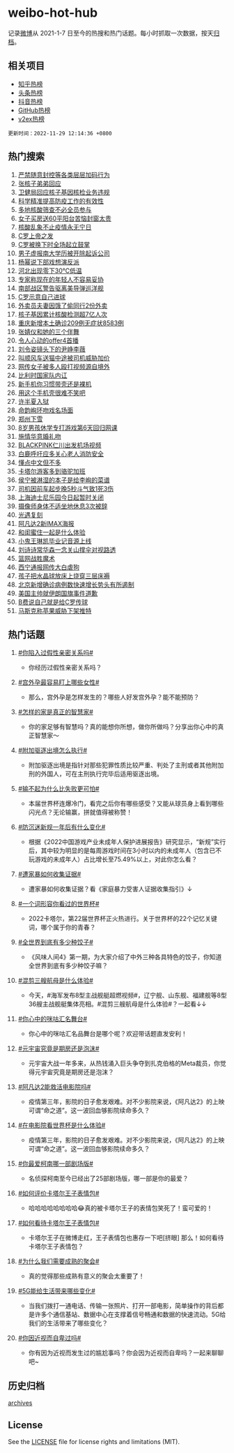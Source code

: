 # weibo-hot-hub

记录[微博](https://www.weibo.com)从 2021-1-7 日至今的热搜和热门话题。每小时抓取一次数据，按天[归档](archives)。

## 相关项目

- [知乎热榜](https://github.com/lonnyzhang423/zhihu-hot-hub)
- [头条热榜](https://github.com/lonnyzhang423/toutiao-hot-hub)
- [抖音热榜](https://github.com/lonnyzhang423/douyin-hot-hub)
- [GitHub热榜](https://github.com/lonnyzhang423/github-hot-hub)
- [v2ex热榜](https://github.com/lonnyzhang423/v2ex-hot-hub)


`更新时间：2022-11-29 12:14:36 +0800`

## 热门搜索

1. [严禁随意封控等各类层层加码行为](https://m.weibo.cn/search?containerid=100103type%3D1%26t%3D10%26q%3D%23%E4%B8%A5%E7%A6%81%E9%9A%8F%E6%84%8F%E5%B0%81%E6%8E%A7%E7%AD%89%E5%90%84%E7%B1%BB%E5%B1%82%E5%B1%82%E5%8A%A0%E7%A0%81%E8%A1%8C%E4%B8%BA%23&stream_entry_id=51&isnewpage=1&extparam=seat%3D1%26pos%3D0%26c_type%3D51%26filter_type%3Drealtimehot%26dgr%3D0%26cate%3D10103%26display_time%3D1669695274%26pre_seqid%3D166969437246602407474&luicode=10000011&lfid=106003type%253D25%2526t%253D3%2526disable_hot%253D1%2526filter_type%253Drealtimehot)
1. [张核子弟弟回应](https://m.weibo.cn/search?containerid=100103type%3D1%26t%3D10%26q%3D%23%E5%BC%A0%E6%A0%B8%E5%AD%90%E5%BC%9F%E5%BC%9F%E5%9B%9E%E5%BA%94%23&stream_entry_id=31&isnewpage=1&extparam=seat%3D1%26filter_type%3Drealtimehot%26c_type%3D31%26band_rank%3D1%26dgr%3D0%26cate%3D5001%26realpos%3D1%26flag%3D1%26q%3D%2523%25E5%25BC%25A0%25E6%25A0%25B8%25E5%25AD%2590%25E5%25BC%259F%25E5%25BC%259F%25E5%259B%259E%25E5%25BA%2594%2523%26lcate%3D5001%26pos%3D0%26display_time%3D1669695274%26pre_seqid%3D166969437246602407474&luicode=10000011&lfid=106003type%253D25%2526t%253D3%2526disable_hot%253D1%2526filter_type%253Drealtimehot)
1. [卫健局回应核子基因核检业务违规](https://m.weibo.cn/search?containerid=100103type%3D1%26t%3D10%26q%3D%23%E5%8D%AB%E5%81%A5%E5%B1%80%E5%9B%9E%E5%BA%94%E6%A0%B8%E5%AD%90%E5%9F%BA%E5%9B%A0%E6%A0%B8%E6%A3%80%E4%B8%9A%E5%8A%A1%E8%BF%9D%E8%A7%84%23&stream_entry_id=31&isnewpage=1&extparam=seat%3D1%26filter_type%3Drealtimehot%26c_type%3D31%26band_rank%3D2%26dgr%3D0%26cate%3D5001%26realpos%3D2%26flag%3D16%26q%3D%2523%25E5%258D%25AB%25E5%2581%25A5%25E5%25B1%2580%25E5%259B%259E%25E5%25BA%2594%25E6%25A0%25B8%25E5%25AD%2590%25E5%259F%25BA%25E5%259B%25A0%25E6%25A0%25B8%25E6%25A3%2580%25E4%25B8%259A%25E5%258A%25A1%25E8%25BF%259D%25E8%25A7%2584%2523%26lcate%3D5001%26pos%3D1%26display_time%3D1669695274%26pre_seqid%3D166969437246602407474&luicode=10000011&lfid=106003type%253D25%2526t%253D3%2526disable_hot%253D1%2526filter_type%253Drealtimehot)
1. [科学精准提高防疫工作的有效性](https://m.weibo.cn/search?containerid=100103type%3D1%26t%3D10%26q%3D%23%E7%A7%91%E5%AD%A6%E7%B2%BE%E5%87%86%E6%8F%90%E9%AB%98%E9%98%B2%E7%96%AB%E5%B7%A5%E4%BD%9C%E7%9A%84%E6%9C%89%E6%95%88%E6%80%A7%23&stream_entry_id=31&isnewpage=1&extparam=seat%3D1%26filter_type%3Drealtimehot%26c_type%3D31%26band_rank%3D3%26dgr%3D0%26cate%3D5001%26realpos%3D3%26flag%3D1%26q%3D%2523%25E7%25A7%2591%25E5%25AD%25A6%25E7%25B2%25BE%25E5%2587%2586%25E6%258F%2590%25E9%25AB%2598%25E9%2598%25B2%25E7%2596%25AB%25E5%25B7%25A5%25E4%25BD%259C%25E7%259A%2584%25E6%259C%2589%25E6%2595%2588%25E6%2580%25A7%2523%26lcate%3D5001%26pos%3D2%26display_time%3D1669695274%26pre_seqid%3D166969437246602407474&luicode=10000011&lfid=106003type%253D25%2526t%253D3%2526disable_hot%253D1%2526filter_type%253Drealtimehot)
1. [多地核酸筛查不必全员参与](https://m.weibo.cn/search?containerid=100103type%3D1%26t%3D10%26q%3D%23%E5%A4%9A%E5%9C%B0%E6%A0%B8%E9%85%B8%E7%AD%9B%E6%9F%A5%E4%B8%8D%E5%BF%85%E5%85%A8%E5%91%98%E5%8F%82%E4%B8%8E%23&stream_entry_id=31&isnewpage=1&extparam=seat%3D1%26filter_type%3Drealtimehot%26c_type%3D31%26band_rank%3D4%26dgr%3D0%26cate%3D5001%26realpos%3D4%26flag%3D0%26q%3D%2523%25E5%25A4%259A%25E5%259C%25B0%25E6%25A0%25B8%25E9%2585%25B8%25E7%25AD%259B%25E6%259F%25A5%25E4%25B8%258D%25E5%25BF%2585%25E5%2585%25A8%25E5%2591%2598%25E5%258F%2582%25E4%25B8%258E%2523%26lcate%3D5001%26pos%3D3%26display_time%3D1669695274%26pre_seqid%3D166969437246602407474&luicode=10000011&lfid=106003type%253D25%2526t%253D3%2526disable_hot%253D1%2526filter_type%253Drealtimehot)
1. [女子买房送60平阳台苦恼封窗太贵](https://m.weibo.cn/search?containerid=100103type%3D1%26t%3D10%26q%3D%23%E5%A5%B3%E5%AD%90%E4%B9%B0%E6%88%BF%E9%80%8160%E5%B9%B3%E9%98%B3%E5%8F%B0%E8%8B%A6%E6%81%BC%E5%B0%81%E7%AA%97%E5%A4%AA%E8%B4%B5%23&stream_entry_id=31&isnewpage=1&extparam=seat%3D1%26filter_type%3Drealtimehot%26c_type%3D31%26band_rank%3D5%26dgr%3D0%26cate%3D5001%26realpos%3D5%26flag%3D0%26q%3D%2523%25E5%25A5%25B3%25E5%25AD%2590%25E4%25B9%25B0%25E6%2588%25BF%25E9%2580%258160%25E5%25B9%25B3%25E9%2598%25B3%25E5%258F%25B0%25E8%258B%25A6%25E6%2581%25BC%25E5%25B0%2581%25E7%25AA%2597%25E5%25A4%25AA%25E8%25B4%25B5%2523%26lcate%3D5001%26pos%3D4%26display_time%3D1669695274%26pre_seqid%3D166969437246602407474&luicode=10000011&lfid=106003type%253D25%2526t%253D3%2526disable_hot%253D1%2526filter_type%253Drealtimehot)
1. [核酸乱象不止疫情永无宁日](https://m.weibo.cn/search?containerid=100103type%3D1%26t%3D10%26q%3D%23%E6%A0%B8%E9%85%B8%E4%B9%B1%E8%B1%A1%E4%B8%8D%E6%AD%A2%E7%96%AB%E6%83%85%E6%B0%B8%E6%97%A0%E5%AE%81%E6%97%A5%23&stream_entry_id=31&isnewpage=1&extparam=seat%3D1%26filter_type%3Drealtimehot%26c_type%3D31%26band_rank%3D6%26dgr%3D0%26cate%3D5001%26realpos%3D6%26flag%3D16%26q%3D%2523%25E6%25A0%25B8%25E9%2585%25B8%25E4%25B9%25B1%25E8%25B1%25A1%25E4%25B8%258D%25E6%25AD%25A2%25E7%2596%25AB%25E6%2583%2585%25E6%25B0%25B8%25E6%2597%25A0%25E5%25AE%2581%25E6%2597%25A5%2523%26lcate%3D5001%26pos%3D5%26display_time%3D1669695274%26pre_seqid%3D166969437246602407474&luicode=10000011&lfid=106003type%253D25%2526t%253D3%2526disable_hot%253D1%2526filter_type%253Drealtimehot)
1. [C罗上帝之发](https://m.weibo.cn/search?containerid=100103type%3D1%26t%3D10%26q%3D%23C%E7%BD%97%E4%B8%8A%E5%B8%9D%E4%B9%8B%E5%8F%91%23&stream_entry_id=31&isnewpage=1&extparam=seat%3D1%26filter_type%3Drealtimehot%26c_type%3D31%26band_rank%3D7%26dgr%3D0%26cate%3D5001%26realpos%3D7%26flag%3D1%26q%3D%2523C%25E7%25BD%2597%25E4%25B8%258A%25E5%25B8%259D%25E4%25B9%258B%25E5%258F%2591%2523%26lcate%3D5001%26pos%3D6%26display_time%3D1669695274%26pre_seqid%3D166969437246602407474&luicode=10000011&lfid=106003type%253D25%2526t%253D3%2526disable_hot%253D1%2526filter_type%253Drealtimehot)
1. [C罗被换下时全场起立鼓掌](https://m.weibo.cn/search?containerid=100103type%3D1%26t%3D10%26q%3D%23C%E7%BD%97%E8%A2%AB%E6%8D%A2%E4%B8%8B%E6%97%B6%E5%85%A8%E5%9C%BA%E8%B5%B7%E7%AB%8B%E9%BC%93%E6%8E%8C%23&stream_entry_id=31&isnewpage=1&extparam=seat%3D1%26filter_type%3Drealtimehot%26c_type%3D31%26band_rank%3D8%26dgr%3D0%26cate%3D5001%26realpos%3D8%26flag%3D2%26q%3D%2523C%25E7%25BD%2597%25E8%25A2%25AB%25E6%258D%25A2%25E4%25B8%258B%25E6%2597%25B6%25E5%2585%25A8%25E5%259C%25BA%25E8%25B5%25B7%25E7%25AB%258B%25E9%25BC%2593%25E6%258E%258C%2523%26lcate%3D5001%26pos%3D7%26display_time%3D1669695274%26pre_seqid%3D166969437246602407474&luicode=10000011&lfid=106003type%253D25%2526t%253D3%2526disable_hot%253D1%2526filter_type%253Drealtimehot)
1. [男子虚报南大学历被开除起诉公司](https://m.weibo.cn/search?containerid=100103type%3D1%26t%3D10%26q%3D%23%E7%94%B7%E5%AD%90%E8%99%9A%E6%8A%A5%E5%8D%97%E5%A4%A7%E5%AD%A6%E5%8E%86%E8%A2%AB%E5%BC%80%E9%99%A4%E8%B5%B7%E8%AF%89%E5%85%AC%E5%8F%B8%23&stream_entry_id=31&isnewpage=1&extparam=seat%3D1%26filter_type%3Drealtimehot%26c_type%3D31%26band_rank%3D9%26dgr%3D0%26cate%3D5001%26realpos%3D9%26flag%3D1%26q%3D%2523%25E7%2594%25B7%25E5%25AD%2590%25E8%2599%259A%25E6%258A%25A5%25E5%258D%2597%25E5%25A4%25A7%25E5%25AD%25A6%25E5%258E%2586%25E8%25A2%25AB%25E5%25BC%2580%25E9%2599%25A4%25E8%25B5%25B7%25E8%25AF%2589%25E5%2585%25AC%25E5%258F%25B8%2523%26lcate%3D5001%26pos%3D8%26display_time%3D1669695274%26pre_seqid%3D166969437246602407474&luicode=10000011&lfid=106003type%253D25%2526t%253D3%2526disable_hot%253D1%2526filter_type%253Drealtimehot)
1. [杨幂说下部戏想演反派](https://m.weibo.cn/search?containerid=100103type%3D1%26t%3D10%26q%3D%23%E6%9D%A8%E5%B9%82%E8%AF%B4%E4%B8%8B%E9%83%A8%E6%88%8F%E6%83%B3%E6%BC%94%E5%8F%8D%E6%B4%BE%23&stream_entry_id=31&isnewpage=1&extparam=seat%3D1%26filter_type%3Drealtimehot%26c_type%3D31%26band_rank%3D10%26dgr%3D0%26cate%3D5001%26realpos%3D10%26flag%3D1%26q%3D%2523%25E6%259D%25A8%25E5%25B9%2582%25E8%25AF%25B4%25E4%25B8%258B%25E9%2583%25A8%25E6%2588%258F%25E6%2583%25B3%25E6%25BC%2594%25E5%258F%258D%25E6%25B4%25BE%2523%26lcate%3D5001%26pos%3D9%26display_time%3D1669695274%26pre_seqid%3D166969437246602407474&luicode=10000011&lfid=106003type%253D25%2526t%253D3%2526disable_hot%253D1%2526filter_type%253Drealtimehot)
1. [河北出现零下30℃低温](https://m.weibo.cn/search?containerid=100103type%3D1%26t%3D10%26q%3D%23%E6%B2%B3%E5%8C%97%E5%87%BA%E7%8E%B0%E9%9B%B6%E4%B8%8B30%E2%84%83%E4%BD%8E%E6%B8%A9%23&stream_entry_id=31&isnewpage=1&extparam=seat%3D1%26filter_type%3Drealtimehot%26c_type%3D31%26band_rank%3D11%26dgr%3D0%26cate%3D5001%26realpos%3D11%26flag%3D0%26q%3D%2523%25E6%25B2%25B3%25E5%258C%2597%25E5%2587%25BA%25E7%258E%25B0%25E9%259B%25B6%25E4%25B8%258B30%25E2%2584%2583%25E4%25BD%258E%25E6%25B8%25A9%2523%26lcate%3D5001%26pos%3D10%26display_time%3D1669695274%26pre_seqid%3D166969437246602407474&luicode=10000011&lfid=106003type%253D25%2526t%253D3%2526disable_hot%253D1%2526filter_type%253Drealtimehot)
1. [专家称现在的年轻人不容易妥协](https://m.weibo.cn/search?containerid=100103type%3D1%26t%3D10%26q%3D%23%E4%B8%93%E5%AE%B6%E7%A7%B0%E7%8E%B0%E5%9C%A8%E7%9A%84%E5%B9%B4%E8%BD%BB%E4%BA%BA%E4%B8%8D%E5%AE%B9%E6%98%93%E5%A6%A5%E5%8D%8F%23&stream_entry_id=31&isnewpage=1&extparam=seat%3D1%26filter_type%3Drealtimehot%26c_type%3D31%26band_rank%3D12%26dgr%3D0%26cate%3D5001%26realpos%3D12%26flag%3D1%26q%3D%2523%25E4%25B8%2593%25E5%25AE%25B6%25E7%25A7%25B0%25E7%258E%25B0%25E5%259C%25A8%25E7%259A%2584%25E5%25B9%25B4%25E8%25BD%25BB%25E4%25BA%25BA%25E4%25B8%258D%25E5%25AE%25B9%25E6%2598%2593%25E5%25A6%25A5%25E5%258D%258F%2523%26lcate%3D5001%26pos%3D11%26display_time%3D1669695274%26pre_seqid%3D166969437246602407474&luicode=10000011&lfid=106003type%253D25%2526t%253D3%2526disable_hot%253D1%2526filter_type%253Drealtimehot)
1. [南部战区警告驱离美导弹巡洋舰](https://m.weibo.cn/search?containerid=100103type%3D1%26t%3D10%26q%3D%23%E5%8D%97%E9%83%A8%E6%88%98%E5%8C%BA%E8%AD%A6%E5%91%8A%E9%A9%B1%E7%A6%BB%E7%BE%8E%E5%AF%BC%E5%BC%B9%E5%B7%A1%E6%B4%8B%E8%88%B0%23&stream_entry_id=31&isnewpage=1&extparam=seat%3D1%26filter_type%3Drealtimehot%26c_type%3D31%26band_rank%3D13%26dgr%3D0%26cate%3D5001%26realpos%3D13%26flag%3D1%26q%3D%2523%25E5%258D%2597%25E9%2583%25A8%25E6%2588%2598%25E5%258C%25BA%25E8%25AD%25A6%25E5%2591%258A%25E9%25A9%25B1%25E7%25A6%25BB%25E7%25BE%258E%25E5%25AF%25BC%25E5%25BC%25B9%25E5%25B7%25A1%25E6%25B4%258B%25E8%2588%25B0%2523%26lcate%3D5001%26pos%3D12%26display_time%3D1669695274%26pre_seqid%3D166969437246602407474&luicode=10000011&lfid=106003type%253D25%2526t%253D3%2526disable_hot%253D1%2526filter_type%253Drealtimehot)
1. [C罗示意自己进球](https://m.weibo.cn/search?containerid=100103type%3D1%26t%3D10%26q%3D%23C%E7%BD%97%E7%A4%BA%E6%84%8F%E8%87%AA%E5%B7%B1%E8%BF%9B%E7%90%83%23&stream_entry_id=31&isnewpage=1&extparam=seat%3D1%26filter_type%3Drealtimehot%26c_type%3D31%26band_rank%3D14%26dgr%3D0%26cate%3D5001%26realpos%3D14%26flag%3D0%26q%3D%2523C%25E7%25BD%2597%25E7%25A4%25BA%25E6%2584%258F%25E8%2587%25AA%25E5%25B7%25B1%25E8%25BF%259B%25E7%2590%2583%2523%26lcate%3D5001%26pos%3D13%26display_time%3D1669695274%26pre_seqid%3D166969437246602407474&luicode=10000011&lfid=106003type%253D25%2526t%253D3%2526disable_hot%253D1%2526filter_type%253Drealtimehot)
1. [外卖员夫妻因饿了偷同行2份外卖](https://m.weibo.cn/search?containerid=100103type%3D1%26t%3D10%26q%3D%23%E5%A4%96%E5%8D%96%E5%91%98%E5%A4%AB%E5%A6%BB%E5%9B%A0%E9%A5%BF%E4%BA%86%E5%81%B7%E5%90%8C%E8%A1%8C2%E4%BB%BD%E5%A4%96%E5%8D%96%23&stream_entry_id=31&isnewpage=1&extparam=seat%3D1%26filter_type%3Drealtimehot%26c_type%3D31%26band_rank%3D15%26dgr%3D0%26cate%3D5001%26realpos%3D15%26flag%3D0%26q%3D%2523%25E5%25A4%2596%25E5%258D%2596%25E5%2591%2598%25E5%25A4%25AB%25E5%25A6%25BB%25E5%259B%25A0%25E9%25A5%25BF%25E4%25BA%2586%25E5%2581%25B7%25E5%2590%258C%25E8%25A1%258C2%25E4%25BB%25BD%25E5%25A4%2596%25E5%258D%2596%2523%26lcate%3D5001%26pos%3D14%26display_time%3D1669695274%26pre_seqid%3D166969437246602407474&luicode=10000011&lfid=106003type%253D25%2526t%253D3%2526disable_hot%253D1%2526filter_type%253Drealtimehot)
1. [核子基因累计核酸检测超7亿人次](https://m.weibo.cn/search?containerid=100103type%3D1%26t%3D10%26q%3D%23%E6%A0%B8%E5%AD%90%E5%9F%BA%E5%9B%A0%E7%B4%AF%E8%AE%A1%E6%A0%B8%E9%85%B8%E6%A3%80%E6%B5%8B%E8%B6%857%E4%BA%BF%E4%BA%BA%E6%AC%A1%23&stream_entry_id=31&isnewpage=1&extparam=seat%3D1%26filter_type%3Drealtimehot%26c_type%3D31%26band_rank%3D16%26dgr%3D0%26cate%3D5001%26realpos%3D16%26flag%3D0%26q%3D%2523%25E6%25A0%25B8%25E5%25AD%2590%25E5%259F%25BA%25E5%259B%25A0%25E7%25B4%25AF%25E8%25AE%25A1%25E6%25A0%25B8%25E9%2585%25B8%25E6%25A3%2580%25E6%25B5%258B%25E8%25B6%25857%25E4%25BA%25BF%25E4%25BA%25BA%25E6%25AC%25A1%2523%26lcate%3D5001%26pos%3D15%26display_time%3D1669695274%26pre_seqid%3D166969437246602407474&luicode=10000011&lfid=106003type%253D25%2526t%253D3%2526disable_hot%253D1%2526filter_type%253Drealtimehot)
1. [重庆新增本土确诊209例无症状8583例](https://m.weibo.cn/search?containerid=100103type%3D1%26t%3D10%26q%3D%23%E9%87%8D%E5%BA%86%E6%96%B0%E5%A2%9E%E6%9C%AC%E5%9C%9F%E7%A1%AE%E8%AF%8A209%E4%BE%8B%E6%97%A0%E7%97%87%E7%8A%B68583%E4%BE%8B%23&stream_entry_id=31&isnewpage=1&extparam=seat%3D1%26filter_type%3Drealtimehot%26c_type%3D31%26band_rank%3D17%26dgr%3D0%26cate%3D5001%26realpos%3D17%26flag%3D1%26q%3D%2523%25E9%2587%258D%25E5%25BA%2586%25E6%2596%25B0%25E5%25A2%259E%25E6%259C%25AC%25E5%259C%259F%25E7%25A1%25AE%25E8%25AF%258A209%25E4%25BE%258B%25E6%2597%25A0%25E7%2597%2587%25E7%258A%25B68583%25E4%25BE%258B%2523%26lcate%3D5001%26pos%3D16%26display_time%3D1669695274%26pre_seqid%3D166969437246602407474&luicode=10000011&lfid=106003type%253D25%2526t%253D3%2526disable_hot%253D1%2526filter_type%253Drealtimehot)
1. [张婧仪和她的三个伴舞](https://m.weibo.cn/search?containerid=100103type%3D1%26t%3D10%26q%3D%23%E5%BC%A0%E5%A9%A7%E4%BB%AA%E5%92%8C%E5%A5%B9%E7%9A%84%E4%B8%89%E4%B8%AA%E4%BC%B4%E8%88%9E%23&stream_entry_id=31&isnewpage=1&extparam=seat%3D1%26filter_type%3Drealtimehot%26c_type%3D31%26band_rank%3D18%26dgr%3D0%26cate%3D5001%26realpos%3D18%26flag%3D0%26q%3D%2523%25E5%25BC%25A0%25E5%25A9%25A7%25E4%25BB%25AA%25E5%2592%258C%25E5%25A5%25B9%25E7%259A%2584%25E4%25B8%2589%25E4%25B8%25AA%25E4%25BC%25B4%25E8%2588%259E%2523%26lcate%3D5001%26pos%3D17%26display_time%3D1669695274%26pre_seqid%3D166969437246602407474&luicode=10000011&lfid=106003type%253D25%2526t%253D3%2526disable_hot%253D1%2526filter_type%253Drealtimehot)
1. [令人心动的offer4首播](https://m.weibo.cn/search?containerid=100103type%3D1%26t%3D10%26q%3D%23%E4%BB%A4%E4%BA%BA%E5%BF%83%E5%8A%A8%E7%9A%84offer4%E9%A6%96%E6%92%AD%23&stream_entry_id=31&isnewpage=1&extparam=seat%3D1%26filter_type%3Drealtimehot%26c_type%3D31%26band_rank%3D19%26dgr%3D0%26cate%3D5001%26realpos%3D19%26flag%3D1%26q%3D%2523%25E4%25BB%25A4%25E4%25BA%25BA%25E5%25BF%2583%25E5%258A%25A8%25E7%259A%2584offer4%25E9%25A6%2596%25E6%2592%25AD%2523%26lcate%3D5001%26pos%3D18%26display_time%3D1669695274%26pre_seqid%3D166969437246602407474&luicode=10000011&lfid=106003type%253D25%2526t%253D3%2526disable_hot%253D1%2526filter_type%253Drealtimehot)
1. [刘令姿镜头下的尹峥李薇](https://m.weibo.cn/search?containerid=100103type%3D1%26t%3D10%26q%3D%23%E5%88%98%E4%BB%A4%E5%A7%BF%E9%95%9C%E5%A4%B4%E4%B8%8B%E7%9A%84%E5%B0%B9%E5%B3%A5%E6%9D%8E%E8%96%87%23&stream_entry_id=31&isnewpage=1&extparam=seat%3D1%26filter_type%3Drealtimehot%26c_type%3D31%26band_rank%3D20%26dgr%3D0%26cate%3D5001%26realpos%3D20%26flag%3D1%26q%3D%2523%25E5%2588%2598%25E4%25BB%25A4%25E5%25A7%25BF%25E9%2595%259C%25E5%25A4%25B4%25E4%25B8%258B%25E7%259A%2584%25E5%25B0%25B9%25E5%25B3%25A5%25E6%259D%258E%25E8%2596%2587%2523%26lcate%3D5001%26pos%3D19%26display_time%3D1669695274%26pre_seqid%3D166969437246602407474&luicode=10000011&lfid=106003type%253D25%2526t%253D3%2526disable_hot%253D1%2526filter_type%253Drealtimehot)
1. [叫顺风车送猫中途被司机威胁加价](https://m.weibo.cn/search?containerid=100103type%3D1%26t%3D10%26q%3D%23%E5%8F%AB%E9%A1%BA%E9%A3%8E%E8%BD%A6%E9%80%81%E7%8C%AB%E4%B8%AD%E9%80%94%E8%A2%AB%E5%8F%B8%E6%9C%BA%E5%A8%81%E8%83%81%E5%8A%A0%E4%BB%B7%23&stream_entry_id=31&isnewpage=1&extparam=seat%3D1%26filter_type%3Drealtimehot%26c_type%3D31%26band_rank%3D21%26dgr%3D0%26cate%3D5001%26realpos%3D21%26flag%3D1%26q%3D%2523%25E5%258F%25AB%25E9%25A1%25BA%25E9%25A3%258E%25E8%25BD%25A6%25E9%2580%2581%25E7%258C%25AB%25E4%25B8%25AD%25E9%2580%2594%25E8%25A2%25AB%25E5%258F%25B8%25E6%259C%25BA%25E5%25A8%2581%25E8%2583%2581%25E5%258A%25A0%25E4%25BB%25B7%2523%26lcate%3D5001%26pos%3D20%26display_time%3D1669695274%26pre_seqid%3D166969437246602407474&luicode=10000011&lfid=106003type%253D25%2526t%253D3%2526disable_hot%253D1%2526filter_type%253Drealtimehot)
1. [网传女子被多人殴打视频源自境外](https://m.weibo.cn/search?containerid=100103type%3D1%26t%3D10%26q%3D%23%E7%BD%91%E4%BC%A0%E5%A5%B3%E5%AD%90%E8%A2%AB%E5%A4%9A%E4%BA%BA%E6%AE%B4%E6%89%93%E8%A7%86%E9%A2%91%E6%BA%90%E8%87%AA%E5%A2%83%E5%A4%96%23&stream_entry_id=31&isnewpage=1&extparam=seat%3D1%26filter_type%3Drealtimehot%26c_type%3D31%26band_rank%3D22%26dgr%3D0%26cate%3D5001%26realpos%3D22%26flag%3D0%26q%3D%2523%25E7%25BD%2591%25E4%25BC%25A0%25E5%25A5%25B3%25E5%25AD%2590%25E8%25A2%25AB%25E5%25A4%259A%25E4%25BA%25BA%25E6%25AE%25B4%25E6%2589%2593%25E8%25A7%2586%25E9%25A2%2591%25E6%25BA%2590%25E8%2587%25AA%25E5%25A2%2583%25E5%25A4%2596%2523%26lcate%3D5001%26pos%3D21%26display_time%3D1669695274%26pre_seqid%3D166969437246602407474&luicode=10000011&lfid=106003type%253D25%2526t%253D3%2526disable_hot%253D1%2526filter_type%253Drealtimehot)
1. [比利时国家队内讧](https://m.weibo.cn/search?containerid=100103type%3D1%26t%3D10%26q%3D%23%E6%AF%94%E5%88%A9%E6%97%B6%E5%9B%BD%E5%AE%B6%E9%98%9F%E5%86%85%E8%AE%A7%23&stream_entry_id=31&isnewpage=1&extparam=seat%3D1%26filter_type%3Drealtimehot%26c_type%3D31%26band_rank%3D23%26dgr%3D0%26cate%3D5001%26realpos%3D23%26flag%3D0%26q%3D%2523%25E6%25AF%2594%25E5%2588%25A9%25E6%2597%25B6%25E5%259B%25BD%25E5%25AE%25B6%25E9%2598%259F%25E5%2586%2585%25E8%25AE%25A7%2523%26lcate%3D5001%26pos%3D22%26display_time%3D1669695274%26pre_seqid%3D166969437246602407474&luicode=10000011&lfid=106003type%253D25%2526t%253D3%2526disable_hot%253D1%2526filter_type%253Drealtimehot)
1. [新手机你习惯带壳还是裸机](https://m.weibo.cn/search?containerid=100103type%3D1%26t%3D10%26q%3D%E6%96%B0%E6%89%8B%E6%9C%BA%E4%BD%A0%E4%B9%A0%E6%83%AF%E5%B8%A6%E5%A3%B3%E8%BF%98%E6%98%AF%E8%A3%B8%E6%9C%BA&stream_entry_id=31&isnewpage=1&extparam=seat%3D1%26filter_type%3Drealtimehot%26c_type%3D31%26band_rank%3D24%26dgr%3D0%26cate%3D5001%26realpos%3D24%26flag%3D1%26q%3D%25E6%2596%25B0%25E6%2589%258B%25E6%259C%25BA%25E4%25BD%25A0%25E4%25B9%25A0%25E6%2583%25AF%25E5%25B8%25A6%25E5%25A3%25B3%25E8%25BF%2598%25E6%2598%25AF%25E8%25A3%25B8%25E6%259C%25BA%26lcate%3D5001%26pos%3D23%26display_time%3D1669695274%26pre_seqid%3D166969437246602407474&luicode=10000011&lfid=106003type%253D25%2526t%253D3%2526disable_hot%253D1%2526filter_type%253Drealtimehot)
1. [用这个手机壳很难不笑吧](https://m.weibo.cn/search?containerid=100103type%3D1%26t%3D10%26q%3D%23%E7%94%A8%E8%BF%99%E4%B8%AA%E6%89%8B%E6%9C%BA%E5%A3%B3%E5%BE%88%E9%9A%BE%E4%B8%8D%E7%AC%91%E5%90%A7%23&stream_entry_id=31&isnewpage=1&extparam=seat%3D1%26filter_type%3Drealtimehot%26c_type%3D31%26band_rank%3D25%26dgr%3D0%26cate%3D5001%26realpos%3D25%26flag%3D0%26q%3D%2523%25E7%2594%25A8%25E8%25BF%2599%25E4%25B8%25AA%25E6%2589%258B%25E6%259C%25BA%25E5%25A3%25B3%25E5%25BE%2588%25E9%259A%25BE%25E4%25B8%258D%25E7%25AC%2591%25E5%2590%25A7%2523%26lcate%3D5001%26pos%3D24%26display_time%3D1669695274%26pre_seqid%3D166969437246602407474&luicode=10000011&lfid=106003type%253D25%2526t%253D3%2526disable_hot%253D1%2526filter_type%253Drealtimehot)
1. [许半夏入狱](https://m.weibo.cn/search?containerid=100103type%3D1%26t%3D10%26q%3D%23%E8%AE%B8%E5%8D%8A%E5%A4%8F%E5%85%A5%E7%8B%B1%23&stream_entry_id=31&isnewpage=1&extparam=seat%3D1%26filter_type%3Drealtimehot%26c_type%3D31%26band_rank%3D26%26dgr%3D0%26cate%3D5001%26realpos%3D26%26flag%3D0%26q%3D%2523%25E8%25AE%25B8%25E5%258D%258A%25E5%25A4%258F%25E5%2585%25A5%25E7%258B%25B1%2523%26lcate%3D5001%26pos%3D25%26display_time%3D1669695274%26pre_seqid%3D166969437246602407474&luicode=10000011&lfid=106003type%253D25%2526t%253D3%2526disable_hot%253D1%2526filter_type%253Drealtimehot)
1. [命韵峋环吻戏名场面](https://m.weibo.cn/search?containerid=100103type%3D1%26t%3D10%26q%3D%23%E5%91%BD%E9%9F%B5%E5%B3%8B%E7%8E%AF%E5%90%BB%E6%88%8F%E5%90%8D%E5%9C%BA%E9%9D%A2%23&stream_entry_id=31&isnewpage=1&extparam=seat%3D1%26filter_type%3Drealtimehot%26c_type%3D31%26band_rank%3D27%26dgr%3D0%26cate%3D5001%26realpos%3D27%26flag%3D1%26q%3D%2523%25E5%2591%25BD%25E9%259F%25B5%25E5%25B3%258B%25E7%258E%25AF%25E5%2590%25BB%25E6%2588%258F%25E5%2590%258D%25E5%259C%25BA%25E9%259D%25A2%2523%26lcate%3D5001%26pos%3D26%26display_time%3D1669695274%26pre_seqid%3D166969437246602407474&luicode=10000011&lfid=106003type%253D25%2526t%253D3%2526disable_hot%253D1%2526filter_type%253Drealtimehot)
1. [郑州下雪](https://m.weibo.cn/search?containerid=100103type%3D1%26t%3D10%26q%3D%23%E9%83%91%E5%B7%9E%E4%B8%8B%E9%9B%AA%23&stream_entry_id=31&isnewpage=1&extparam=seat%3D1%26filter_type%3Drealtimehot%26c_type%3D31%26band_rank%3D28%26dgr%3D0%26cate%3D5001%26realpos%3D28%26flag%3D0%26q%3D%2523%25E9%2583%2591%25E5%25B7%259E%25E4%25B8%258B%25E9%259B%25AA%2523%26lcate%3D5001%26pos%3D27%26display_time%3D1669695274%26pre_seqid%3D166969437246602407474&luicode=10000011&lfid=106003type%253D25%2526t%253D3%2526disable_hot%253D1%2526filter_type%253Drealtimehot)
1. [8岁男孩休学专打游戏第6天回归网课](https://m.weibo.cn/search?containerid=100103type%3D1%26t%3D10%26q%3D%238%E5%B2%81%E7%94%B7%E5%AD%A9%E4%BC%91%E5%AD%A6%E4%B8%93%E6%89%93%E6%B8%B8%E6%88%8F%E7%AC%AC6%E5%A4%A9%E5%9B%9E%E5%BD%92%E7%BD%91%E8%AF%BE%23&stream_entry_id=31&isnewpage=1&extparam=seat%3D1%26filter_type%3Drealtimehot%26c_type%3D31%26band_rank%3D29%26dgr%3D0%26cate%3D5001%26realpos%3D29%26flag%3D0%26q%3D%25238%25E5%25B2%2581%25E7%2594%25B7%25E5%25AD%25A9%25E4%25BC%2591%25E5%25AD%25A6%25E4%25B8%2593%25E6%2589%2593%25E6%25B8%25B8%25E6%2588%258F%25E7%25AC%25AC6%25E5%25A4%25A9%25E5%259B%259E%25E5%25BD%2592%25E7%25BD%2591%25E8%25AF%25BE%2523%26lcate%3D5001%26pos%3D28%26display_time%3D1669695274%26pre_seqid%3D166969437246602407474&luicode=10000011&lfid=106003type%253D25%2526t%253D3%2526disable_hot%253D1%2526filter_type%253Drealtimehot)
1. [施情华意婚礼吻](https://m.weibo.cn/search?containerid=100103type%3D1%26t%3D10%26q%3D%23%E6%96%BD%E6%83%85%E5%8D%8E%E6%84%8F%E5%A9%9A%E7%A4%BC%E5%90%BB%23&stream_entry_id=31&isnewpage=1&extparam=seat%3D1%26filter_type%3Drealtimehot%26c_type%3D31%26band_rank%3D30%26dgr%3D0%26cate%3D5001%26realpos%3D30%26flag%3D1%26q%3D%2523%25E6%2596%25BD%25E6%2583%2585%25E5%258D%258E%25E6%2584%258F%25E5%25A9%259A%25E7%25A4%25BC%25E5%2590%25BB%2523%26lcate%3D5001%26pos%3D29%26display_time%3D1669695274%26pre_seqid%3D166969437246602407474&luicode=10000011&lfid=106003type%253D25%2526t%253D3%2526disable_hot%253D1%2526filter_type%253Drealtimehot)
1. [BLACKPINK仁川出发机场视频](https://m.weibo.cn/search?containerid=100103type%3D1%26t%3D10%26q%3D%23BLACKPINK%E4%BB%81%E5%B7%9D%E5%87%BA%E5%8F%91%E6%9C%BA%E5%9C%BA%E8%A7%86%E9%A2%91%23&stream_entry_id=31&isnewpage=1&extparam=seat%3D1%26filter_type%3Drealtimehot%26c_type%3D31%26band_rank%3D31%26dgr%3D0%26cate%3D5001%26realpos%3D31%26flag%3D1%26q%3D%2523BLACKPINK%25E4%25BB%2581%25E5%25B7%259D%25E5%2587%25BA%25E5%258F%2591%25E6%259C%25BA%25E5%259C%25BA%25E8%25A7%2586%25E9%25A2%2591%2523%26lcate%3D5001%26pos%3D30%26display_time%3D1669695274%26pre_seqid%3D166969437246602407474&luicode=10000011&lfid=106003type%253D25%2526t%253D3%2526disable_hot%253D1%2526filter_type%253Drealtimehot)
1. [白鹿呼吁应多关心老人消防安全](https://m.weibo.cn/search?containerid=100103type%3D1%26t%3D10%26q%3D%23%E7%99%BD%E9%B9%BF%E5%91%BC%E5%90%81%E5%BA%94%E5%A4%9A%E5%85%B3%E5%BF%83%E8%80%81%E4%BA%BA%E6%B6%88%E9%98%B2%E5%AE%89%E5%85%A8%23&stream_entry_id=31&isnewpage=1&extparam=seat%3D1%26filter_type%3Drealtimehot%26c_type%3D31%26band_rank%3D32%26dgr%3D0%26cate%3D5001%26realpos%3D32%26flag%3D1%26q%3D%2523%25E7%2599%25BD%25E9%25B9%25BF%25E5%2591%25BC%25E5%2590%2581%25E5%25BA%2594%25E5%25A4%259A%25E5%2585%25B3%25E5%25BF%2583%25E8%2580%2581%25E4%25BA%25BA%25E6%25B6%2588%25E9%2598%25B2%25E5%25AE%2589%25E5%2585%25A8%2523%26lcate%3D5001%26pos%3D31%26display_time%3D1669695274%26pre_seqid%3D166969437246602407474&luicode=10000011&lfid=106003type%253D25%2526t%253D3%2526disable_hot%253D1%2526filter_type%253Drealtimehot)
1. [懂点中文但不多](https://m.weibo.cn/search?containerid=100103type%3D1%26t%3D10%26q%3D%23%E6%87%82%E7%82%B9%E4%B8%AD%E6%96%87%E4%BD%86%E4%B8%8D%E5%A4%9A%23&stream_entry_id=31&isnewpage=1&extparam=seat%3D1%26filter_type%3Drealtimehot%26c_type%3D31%26band_rank%3D33%26dgr%3D0%26cate%3D5001%26realpos%3D33%26flag%3D1%26q%3D%2523%25E6%2587%2582%25E7%2582%25B9%25E4%25B8%25AD%25E6%2596%2587%25E4%25BD%2586%25E4%25B8%258D%25E5%25A4%259A%2523%26lcate%3D5001%26pos%3D32%26display_time%3D1669695274%26pre_seqid%3D166969437246602407474&luicode=10000011&lfid=106003type%253D25%2526t%253D3%2526disable_hot%253D1%2526filter_type%253Drealtimehot)
1. [卡塔尔游客多到骆驼加班](https://m.weibo.cn/search?containerid=100103type%3D1%26t%3D10%26q%3D%23%E5%8D%A1%E5%A1%94%E5%B0%94%E6%B8%B8%E5%AE%A2%E5%A4%9A%E5%88%B0%E9%AA%86%E9%A9%BC%E5%8A%A0%E7%8F%AD%23&stream_entry_id=31&isnewpage=1&extparam=seat%3D1%26filter_type%3Drealtimehot%26c_type%3D31%26band_rank%3D34%26dgr%3D0%26cate%3D5001%26realpos%3D34%26flag%3D1%26q%3D%2523%25E5%258D%25A1%25E5%25A1%2594%25E5%25B0%2594%25E6%25B8%25B8%25E5%25AE%25A2%25E5%25A4%259A%25E5%2588%25B0%25E9%25AA%2586%25E9%25A9%25BC%25E5%258A%25A0%25E7%258F%25AD%2523%26lcate%3D5001%26pos%3D33%26display_time%3D1669695274%26pre_seqid%3D166969437246602407474&luicode=10000011&lfid=106003type%253D25%2526t%253D3%2526disable_hot%253D1%2526filter_type%253Drealtimehot)
1. [侯宁被淋湿的本子是给李峋的菜谱](https://m.weibo.cn/search?containerid=100103type%3D1%26t%3D10%26q%3D%23%E4%BE%AF%E5%AE%81%E8%A2%AB%E6%B7%8B%E6%B9%BF%E7%9A%84%E6%9C%AC%E5%AD%90%E6%98%AF%E7%BB%99%E6%9D%8E%E5%B3%8B%E7%9A%84%E8%8F%9C%E8%B0%B1%23&stream_entry_id=31&isnewpage=1&extparam=seat%3D1%26filter_type%3Drealtimehot%26c_type%3D31%26band_rank%3D35%26dgr%3D0%26cate%3D5001%26realpos%3D35%26flag%3D1%26q%3D%2523%25E4%25BE%25AF%25E5%25AE%2581%25E8%25A2%25AB%25E6%25B7%258B%25E6%25B9%25BF%25E7%259A%2584%25E6%259C%25AC%25E5%25AD%2590%25E6%2598%25AF%25E7%25BB%2599%25E6%259D%258E%25E5%25B3%258B%25E7%259A%2584%25E8%258F%259C%25E8%25B0%25B1%2523%26lcate%3D5001%26pos%3D34%26display_time%3D1669695274%26pre_seqid%3D166969437246602407474&luicode=10000011&lfid=106003type%253D25%2526t%253D3%2526disable_hot%253D1%2526filter_type%253Drealtimehot)
1. [司机因前车起步晚5秒斗气致1死3伤](https://m.weibo.cn/search?containerid=100103type%3D1%26t%3D10%26q%3D%23%E5%8F%B8%E6%9C%BA%E5%9B%A0%E5%89%8D%E8%BD%A6%E8%B5%B7%E6%AD%A5%E6%99%9A5%E7%A7%92%E6%96%97%E6%B0%94%E8%87%B41%E6%AD%BB3%E4%BC%A4%23&stream_entry_id=31&isnewpage=1&extparam=seat%3D1%26filter_type%3Drealtimehot%26c_type%3D31%26band_rank%3D36%26dgr%3D0%26cate%3D5001%26realpos%3D36%26flag%3D0%26q%3D%2523%25E5%258F%25B8%25E6%259C%25BA%25E5%259B%25A0%25E5%2589%258D%25E8%25BD%25A6%25E8%25B5%25B7%25E6%25AD%25A5%25E6%2599%259A5%25E7%25A7%2592%25E6%2596%2597%25E6%25B0%2594%25E8%2587%25B41%25E6%25AD%25BB3%25E4%25BC%25A4%2523%26lcate%3D5001%26pos%3D35%26display_time%3D1669695274%26pre_seqid%3D166969437246602407474&luicode=10000011&lfid=106003type%253D25%2526t%253D3%2526disable_hot%253D1%2526filter_type%253Drealtimehot)
1. [上海迪士尼乐园今日起暂时关闭](https://m.weibo.cn/search?containerid=100103type%3D1%26t%3D10%26q%3D%23%E4%B8%8A%E6%B5%B7%E8%BF%AA%E5%A3%AB%E5%B0%BC%E4%B9%90%E5%9B%AD%E4%BB%8A%E6%97%A5%E8%B5%B7%E6%9A%82%E6%97%B6%E5%85%B3%E9%97%AD%23&stream_entry_id=31&isnewpage=1&extparam=seat%3D1%26filter_type%3Drealtimehot%26c_type%3D31%26band_rank%3D37%26dgr%3D0%26cate%3D5001%26realpos%3D37%26flag%3D0%26q%3D%2523%25E4%25B8%258A%25E6%25B5%25B7%25E8%25BF%25AA%25E5%25A3%25AB%25E5%25B0%25BC%25E4%25B9%2590%25E5%259B%25AD%25E4%25BB%258A%25E6%2597%25A5%25E8%25B5%25B7%25E6%259A%2582%25E6%2597%25B6%25E5%2585%25B3%25E9%2597%25AD%2523%26lcate%3D5001%26pos%3D36%26display_time%3D1669695274%26pre_seqid%3D166969437246602407474&luicode=10000011&lfid=106003type%253D25%2526t%253D3%2526disable_hot%253D1%2526filter_type%253Drealtimehot)
1. [摄像师身体不适坐地休息3次被辞](https://m.weibo.cn/search?containerid=100103type%3D1%26t%3D10%26q%3D%23%E6%91%84%E5%83%8F%E5%B8%88%E8%BA%AB%E4%BD%93%E4%B8%8D%E9%80%82%E5%9D%90%E5%9C%B0%E4%BC%91%E6%81%AF3%E6%AC%A1%E8%A2%AB%E8%BE%9E%23&stream_entry_id=31&isnewpage=1&extparam=seat%3D1%26filter_type%3Drealtimehot%26c_type%3D31%26band_rank%3D38%26dgr%3D0%26cate%3D5001%26realpos%3D38%26flag%3D0%26q%3D%2523%25E6%2591%2584%25E5%2583%258F%25E5%25B8%2588%25E8%25BA%25AB%25E4%25BD%2593%25E4%25B8%258D%25E9%2580%2582%25E5%259D%2590%25E5%259C%25B0%25E4%25BC%2591%25E6%2581%25AF3%25E6%25AC%25A1%25E8%25A2%25AB%25E8%25BE%259E%2523%26lcate%3D5001%26pos%3D37%26display_time%3D1669695274%26pre_seqid%3D166969437246602407474&luicode=10000011&lfid=106003type%253D25%2526t%253D3%2526disable_hot%253D1%2526filter_type%253Drealtimehot)
1. [光遇复刻](https://m.weibo.cn/search?containerid=100103type%3D1%26t%3D10%26q%3D%23%E5%85%89%E9%81%87%E5%A4%8D%E5%88%BB%23&stream_entry_id=31&isnewpage=1&extparam=seat%3D1%26filter_type%3Drealtimehot%26c_type%3D31%26band_rank%3D39%26dgr%3D0%26cate%3D5001%26realpos%3D39%26flag%3D1%26q%3D%2523%25E5%2585%2589%25E9%2581%2587%25E5%25A4%258D%25E5%2588%25BB%2523%26lcate%3D5001%26pos%3D38%26display_time%3D1669695274%26pre_seqid%3D166969437246602407474&luicode=10000011&lfid=106003type%253D25%2526t%253D3%2526disable_hot%253D1%2526filter_type%253Drealtimehot)
1. [阿凡达2新IMAX海报](https://m.weibo.cn/search?containerid=100103type%3D1%26t%3D10%26q%3D%23%E9%98%BF%E5%87%A1%E8%BE%BE2%E6%96%B0IMAX%E6%B5%B7%E6%8A%A5%23&stream_entry_id=31&isnewpage=1&extparam=seat%3D1%26filter_type%3Drealtimehot%26c_type%3D31%26band_rank%3D40%26dgr%3D0%26cate%3D5001%26realpos%3D40%26flag%3D1%26q%3D%2523%25E9%2598%25BF%25E5%2587%25A1%25E8%25BE%25BE2%25E6%2596%25B0IMAX%25E6%25B5%25B7%25E6%258A%25A5%2523%26lcate%3D5001%26pos%3D39%26display_time%3D1669695274%26pre_seqid%3D166969437246602407474&luicode=10000011&lfid=106003type%253D25%2526t%253D3%2526disable_hot%253D1%2526filter_type%253Drealtimehot)
1. [和闺蜜住一起是什么体验](https://m.weibo.cn/search?containerid=100103type%3D1%26t%3D10%26q%3D%23%E5%92%8C%E9%97%BA%E8%9C%9C%E4%BD%8F%E4%B8%80%E8%B5%B7%E6%98%AF%E4%BB%80%E4%B9%88%E4%BD%93%E9%AA%8C%23&stream_entry_id=31&isnewpage=1&extparam=seat%3D1%26filter_type%3Drealtimehot%26c_type%3D31%26band_rank%3D41%26dgr%3D0%26cate%3D5001%26realpos%3D41%26flag%3D0%26q%3D%2523%25E5%2592%258C%25E9%2597%25BA%25E8%259C%259C%25E4%25BD%258F%25E4%25B8%2580%25E8%25B5%25B7%25E6%2598%25AF%25E4%25BB%2580%25E4%25B9%2588%25E4%25BD%2593%25E9%25AA%258C%2523%26lcate%3D5001%26pos%3D40%26display_time%3D1669695274%26pre_seqid%3D166969437246602407474&luicode=10000011&lfid=106003type%253D25%2526t%253D3%2526disable_hot%253D1%2526filter_type%253Drealtimehot)
1. [小鬼王琳凯毕业记音源上线](https://m.weibo.cn/search?containerid=100103type%3D1%26t%3D10%26q%3D%23%E5%B0%8F%E9%AC%BC%E7%8E%8B%E7%90%B3%E5%87%AF%E6%AF%95%E4%B8%9A%E8%AE%B0%E9%9F%B3%E6%BA%90%E4%B8%8A%E7%BA%BF%23&stream_entry_id=31&isnewpage=1&extparam=seat%3D1%26filter_type%3Drealtimehot%26c_type%3D31%26band_rank%3D42%26dgr%3D0%26cate%3D5001%26realpos%3D42%26flag%3D1%26q%3D%2523%25E5%25B0%258F%25E9%25AC%25BC%25E7%258E%258B%25E7%2590%25B3%25E5%2587%25AF%25E6%25AF%2595%25E4%25B8%259A%25E8%25AE%25B0%25E9%259F%25B3%25E6%25BA%2590%25E4%25B8%258A%25E7%25BA%25BF%2523%26lcate%3D5001%26pos%3D41%26display_time%3D1669695274%26pre_seqid%3D166969437246602407474&luicode=10000011&lfid=106003type%253D25%2526t%253D3%2526disable_hot%253D1%2526filter_type%253Drealtimehot)
1. [刘诗诗常华森一念关山撑伞对视路透](https://m.weibo.cn/search?containerid=100103type%3D1%26t%3D10%26q%3D%23%E5%88%98%E8%AF%97%E8%AF%97%E5%B8%B8%E5%8D%8E%E6%A3%AE%E4%B8%80%E5%BF%B5%E5%85%B3%E5%B1%B1%E6%92%91%E4%BC%9E%E5%AF%B9%E8%A7%86%E8%B7%AF%E9%80%8F%23&stream_entry_id=31&isnewpage=1&extparam=seat%3D1%26filter_type%3Drealtimehot%26c_type%3D31%26band_rank%3D43%26dgr%3D0%26cate%3D5001%26realpos%3D43%26flag%3D1%26q%3D%2523%25E5%2588%2598%25E8%25AF%2597%25E8%25AF%2597%25E5%25B8%25B8%25E5%258D%258E%25E6%25A3%25AE%25E4%25B8%2580%25E5%25BF%25B5%25E5%2585%25B3%25E5%25B1%25B1%25E6%2592%2591%25E4%25BC%259E%25E5%25AF%25B9%25E8%25A7%2586%25E8%25B7%25AF%25E9%2580%258F%2523%26lcate%3D5001%26pos%3D42%26display_time%3D1669695274%26pre_seqid%3D166969437246602407474&luicode=10000011&lfid=106003type%253D25%2526t%253D3%2526disable_hot%253D1%2526filter_type%253Drealtimehot)
1. [篮网战胜魔术](https://m.weibo.cn/search?containerid=100103type%3D1%26t%3D10%26q%3D%23%E7%AF%AE%E7%BD%91%E6%88%98%E8%83%9C%E9%AD%94%E6%9C%AF%23&stream_entry_id=31&isnewpage=1&extparam=seat%3D1%26filter_type%3Drealtimehot%26c_type%3D31%26band_rank%3D44%26dgr%3D0%26cate%3D5001%26realpos%3D44%26flag%3D1%26q%3D%2523%25E7%25AF%25AE%25E7%25BD%2591%25E6%2588%2598%25E8%2583%259C%25E9%25AD%2594%25E6%259C%25AF%2523%26lcate%3D5001%26pos%3D43%26display_time%3D1669695274%26pre_seqid%3D166969437246602407474&luicode=10000011&lfid=106003type%253D25%2526t%253D3%2526disable_hot%253D1%2526filter_type%253Drealtimehot)
1. [西宁通报网传大白虐狗](https://m.weibo.cn/search?containerid=100103type%3D1%26t%3D10%26q%3D%23%E8%A5%BF%E5%AE%81%E9%80%9A%E6%8A%A5%E7%BD%91%E4%BC%A0%E5%A4%A7%E7%99%BD%E8%99%90%E7%8B%97%23&stream_entry_id=31&isnewpage=1&extparam=seat%3D1%26filter_type%3Drealtimehot%26c_type%3D31%26band_rank%3D45%26dgr%3D0%26cate%3D5001%26realpos%3D45%26flag%3D0%26q%3D%2523%25E8%25A5%25BF%25E5%25AE%2581%25E9%2580%259A%25E6%258A%25A5%25E7%25BD%2591%25E4%25BC%25A0%25E5%25A4%25A7%25E7%2599%25BD%25E8%2599%2590%25E7%258B%2597%2523%26lcate%3D5001%26pos%3D44%26display_time%3D1669695274%26pre_seqid%3D166969437246602407474&luicode=10000011&lfid=106003type%253D25%2526t%253D3%2526disable_hot%253D1%2526filter_type%253Drealtimehot)
1. [孩子把水晶球放床上烧穿三层床褥](https://m.weibo.cn/search?containerid=100103type%3D1%26t%3D10%26q%3D%23%E5%AD%A9%E5%AD%90%E6%8A%8A%E6%B0%B4%E6%99%B6%E7%90%83%E6%94%BE%E5%BA%8A%E4%B8%8A%E7%83%A7%E7%A9%BF%E4%B8%89%E5%B1%82%E5%BA%8A%E8%A4%A5%23&stream_entry_id=31&isnewpage=1&extparam=seat%3D1%26filter_type%3Drealtimehot%26c_type%3D31%26band_rank%3D46%26dgr%3D0%26cate%3D5001%26realpos%3D46%26flag%3D0%26q%3D%2523%25E5%25AD%25A9%25E5%25AD%2590%25E6%258A%258A%25E6%25B0%25B4%25E6%2599%25B6%25E7%2590%2583%25E6%2594%25BE%25E5%25BA%258A%25E4%25B8%258A%25E7%2583%25A7%25E7%25A9%25BF%25E4%25B8%2589%25E5%25B1%2582%25E5%25BA%258A%25E8%25A4%25A5%2523%26lcate%3D5001%26pos%3D45%26display_time%3D1669695274%26pre_seqid%3D166969437246602407474&luicode=10000011&lfid=106003type%253D25%2526t%253D3%2526disable_hot%253D1%2526filter_type%253Drealtimehot)
1. [北京新增确诊病例数快速增长势头有所遏制](https://m.weibo.cn/search?containerid=100103type%3D1%26t%3D10%26q%3D%23%E5%8C%97%E4%BA%AC%E6%96%B0%E5%A2%9E%E7%A1%AE%E8%AF%8A%E7%97%85%E4%BE%8B%E6%95%B0%E5%BF%AB%E9%80%9F%E5%A2%9E%E9%95%BF%E5%8A%BF%E5%A4%B4%E6%9C%89%E6%89%80%E9%81%8F%E5%88%B6%23&stream_entry_id=31&isnewpage=1&extparam=seat%3D1%26filter_type%3Drealtimehot%26c_type%3D31%26band_rank%3D47%26dgr%3D0%26cate%3D5001%26realpos%3D47%26flag%3D0%26q%3D%2523%25E5%258C%2597%25E4%25BA%25AC%25E6%2596%25B0%25E5%25A2%259E%25E7%25A1%25AE%25E8%25AF%258A%25E7%2597%2585%25E4%25BE%258B%25E6%2595%25B0%25E5%25BF%25AB%25E9%2580%259F%25E5%25A2%259E%25E9%2595%25BF%25E5%258A%25BF%25E5%25A4%25B4%25E6%259C%2589%25E6%2589%2580%25E9%2581%258F%25E5%2588%25B6%2523%26lcate%3D5001%26pos%3D46%26display_time%3D1669695274%26pre_seqid%3D166969437246602407474&luicode=10000011&lfid=106003type%253D25%2526t%253D3%2526disable_hot%253D1%2526filter_type%253Drealtimehot)
1. [美国主帅就伊朗国旗事件道歉](https://m.weibo.cn/search?containerid=100103type%3D1%26t%3D10%26q%3D%23%E7%BE%8E%E5%9B%BD%E4%B8%BB%E5%B8%85%E5%B0%B1%E4%BC%8A%E6%9C%97%E5%9B%BD%E6%97%97%E4%BA%8B%E4%BB%B6%E9%81%93%E6%AD%89%23&stream_entry_id=31&isnewpage=1&extparam=seat%3D1%26filter_type%3Drealtimehot%26c_type%3D31%26band_rank%3D48%26dgr%3D0%26cate%3D5001%26realpos%3D48%26flag%3D1%26q%3D%2523%25E7%25BE%258E%25E5%259B%25BD%25E4%25B8%25BB%25E5%25B8%2585%25E5%25B0%25B1%25E4%25BC%258A%25E6%259C%2597%25E5%259B%25BD%25E6%2597%2597%25E4%25BA%258B%25E4%25BB%25B6%25E9%2581%2593%25E6%25AD%2589%2523%26lcate%3D5001%26pos%3D47%26display_time%3D1669695274%26pre_seqid%3D166969437246602407474&luicode=10000011&lfid=106003type%253D25%2526t%253D3%2526disable_hot%253D1%2526filter_type%253Drealtimehot)
1. [B费说自己就是给C罗传球](https://m.weibo.cn/search?containerid=100103type%3D1%26t%3D10%26q%3D%23B%E8%B4%B9%E8%AF%B4%E8%87%AA%E5%B7%B1%E5%B0%B1%E6%98%AF%E7%BB%99C%E7%BD%97%E4%BC%A0%E7%90%83%23&stream_entry_id=31&isnewpage=1&extparam=seat%3D1%26filter_type%3Drealtimehot%26c_type%3D31%26band_rank%3D49%26dgr%3D0%26cate%3D5001%26realpos%3D49%26flag%3D0%26q%3D%2523B%25E8%25B4%25B9%25E8%25AF%25B4%25E8%2587%25AA%25E5%25B7%25B1%25E5%25B0%25B1%25E6%2598%25AF%25E7%25BB%2599C%25E7%25BD%2597%25E4%25BC%25A0%25E7%2590%2583%2523%26lcate%3D5001%26pos%3D48%26display_time%3D1669695274%26pre_seqid%3D166969437246602407474&luicode=10000011&lfid=106003type%253D25%2526t%253D3%2526disable_hot%253D1%2526filter_type%253Drealtimehot)
1. [马斯克称苹果威胁下架推特](https://m.weibo.cn/search?containerid=100103type%3D1%26t%3D10%26q%3D%23%E9%A9%AC%E6%96%AF%E5%85%8B%E7%A7%B0%E8%8B%B9%E6%9E%9C%E5%A8%81%E8%83%81%E4%B8%8B%E6%9E%B6%E6%8E%A8%E7%89%B9%23&stream_entry_id=31&isnewpage=1&extparam=seat%3D1%26filter_type%3Drealtimehot%26c_type%3D31%26band_rank%3D50%26dgr%3D0%26cate%3D5001%26realpos%3D50%26flag%3D0%26q%3D%2523%25E9%25A9%25AC%25E6%2596%25AF%25E5%2585%258B%25E7%25A7%25B0%25E8%258B%25B9%25E6%259E%259C%25E5%25A8%2581%25E8%2583%2581%25E4%25B8%258B%25E6%259E%25B6%25E6%258E%25A8%25E7%2589%25B9%2523%26lcate%3D5001%26pos%3D49%26display_time%3D1669695274%26pre_seqid%3D166969437246602407474&luicode=10000011&lfid=106003type%253D25%2526t%253D3%2526disable_hot%253D1%2526filter_type%253Drealtimehot)

## 热门话题

1. [#你陷入过假性亲密关系吗#](https://m.weibo.cn/search?containerid=231522type%3D1%26t%3D10%26q%3D%23%E4%BD%A0%E9%99%B7%E5%85%A5%E8%BF%87%E5%81%87%E6%80%A7%E4%BA%B2%E5%AF%86%E5%85%B3%E7%B3%BB%E5%90%97%23&stream_entry_id=128&isnewpage=1&extparam=seat%3D1%26pos%3D1-0-0%26c_type%3D128%26dgr%3D0%26lcate%3D5004%26cate%3D5004%26unitid%3D1669367741364%26display_time%3D1669695275%26pre_seqid%3D166969527598491885149&luicode=10000011&lfid=231648_-_4)
    - 你经历过假性亲密关系吗？

1. [#宫外孕最容易盯上哪些女性#](https://m.weibo.cn/search?containerid=231522type%3D1%26t%3D10%26q%3D%23%E5%AE%AB%E5%A4%96%E5%AD%95%E6%9C%80%E5%AE%B9%E6%98%93%E7%9B%AF%E4%B8%8A%E5%93%AA%E4%BA%9B%E5%A5%B3%E6%80%A7%23&stream_entry_id=128&isnewpage=1&extparam=seat%3D1%26pos%3D1-0-1%26c_type%3D128%26dgr%3D0%26lcate%3D5004%26cate%3D5004%26unitid%3D1669420833596%26display_time%3D1669695275%26pre_seqid%3D166969527598491885149&luicode=10000011&lfid=231648_-_4)
    - 那么，宫外孕是怎样发生的？哪些人好发宫外孕？能不能预防？

1. [#怎样的家是真正的智慧家#](https://m.weibo.cn/search?containerid=231522type%3D1%26t%3D10%26q%3D%23%E6%80%8E%E6%A0%B7%E7%9A%84%E5%AE%B6%E6%98%AF%E7%9C%9F%E6%AD%A3%E7%9A%84%E6%99%BA%E6%85%A7%E5%AE%B6%23&stream_entry_id=128&isnewpage=1&extparam=seat%3D1%26pos%3D1-0-2%26c_type%3D128%26dgr%3D0%26lcate%3D5004%26cate%3D5004%26unitid%3D1669372843340%26display_time%3D1669695275%26pre_seqid%3D166969527598491885149&luicode=10000011&lfid=231648_-_4)
    - 你的家足够有智慧吗？真的能想你所想，做你所做吗？分享出你心中的真正智慧家～

1. [#附加驱逐出境怎么执行#](https://m.weibo.cn/search?containerid=231522type%3D1%26t%3D10%26q%3D%23%E9%99%84%E5%8A%A0%E9%A9%B1%E9%80%90%E5%87%BA%E5%A2%83%E6%80%8E%E4%B9%88%E6%89%A7%E8%A1%8C%23&stream_entry_id=128&isnewpage=1&extparam=seat%3D1%26pos%3D1-0-3%26c_type%3D128%26dgr%3D0%26lcate%3D5004%26cate%3D5004%26unitid%3D1669368039968%26display_time%3D1669695275%26pre_seqid%3D166969527598491885149&luicode=10000011&lfid=231648_-_4)
    - 附加驱逐出境是指针对那些犯罪性质比较严重、判处了主刑或者其他附加刑的外国人，可在主刑执行完毕后适用驱逐出境。

1. [#输不起为什么比失败更可怕#](https://m.weibo.cn/search?containerid=231522type%3D1%26t%3D10%26q%3D%23%E8%BE%93%E4%B8%8D%E8%B5%B7%E4%B8%BA%E4%BB%80%E4%B9%88%E6%AF%94%E5%A4%B1%E8%B4%A5%E6%9B%B4%E5%8F%AF%E6%80%95%23&stream_entry_id=128&isnewpage=1&extparam=seat%3D1%26pos%3D1-0-4%26c_type%3D128%26dgr%3D0%26lcate%3D5004%26cate%3D5004%26unitid%3D1669294861541%26display_time%3D1669695275%26pre_seqid%3D166969527598491885149&luicode=10000011&lfid=231648_-_4)
    - 本届世界杯连爆冷门，看完之后你有哪些感受？又能从球员身上看到哪些闪光点？无论输赢，拼就值得被称赞！

1. [#防沉迷新规一年后有什么变化#](https://m.weibo.cn/search?containerid=231522type%3D1%26t%3D10%26q%3D%23%E9%98%B2%E6%B2%89%E8%BF%B7%E6%96%B0%E8%A7%84%E4%B8%80%E5%B9%B4%E5%90%8E%E6%9C%89%E4%BB%80%E4%B9%88%E5%8F%98%E5%8C%96%23&stream_entry_id=128&isnewpage=1&extparam=seat%3D1%26pos%3D1-0-5%26c_type%3D128%26dgr%3D0%26lcate%3D5004%26cate%3D5004%26unitid%3D1669356649069%26display_time%3D1669695275%26pre_seqid%3D166969527598491885149&luicode=10000011&lfid=231648_-_4)
    - 根据《2022中国游戏产业未成年人保护进展报告》研究显示，“新规”实行后，其中较为明显的是每周游戏时间在3小时以内的未成年人（包含已不玩游戏的未成年人）占比增长至75.49%以上，对此你怎么看？

1. [#遭家暴如何收集证据#](https://m.weibo.cn/search?containerid=231522type%3D1%26t%3D10%26q%3D%23%E9%81%AD%E5%AE%B6%E6%9A%B4%E5%A6%82%E4%BD%95%E6%94%B6%E9%9B%86%E8%AF%81%E6%8D%AE%23&stream_entry_id=128&isnewpage=1&extparam=seat%3D1%26pos%3D1-0-6%26c_type%3D128%26dgr%3D0%26lcate%3D5004%26cate%3D5004%26unitid%3D1669345555501%26display_time%3D1669695275%26pre_seqid%3D166969527598491885149&luicode=10000011&lfid=231648_-_4)
    - 遭家暴如何收集证据？看《家庭暴力受害人证据收集指引》↓

1. [#一个词形容你看过的世界杯#](https://m.weibo.cn/search?containerid=231522type%3D1%26t%3D10%26q%3D%23%E4%B8%80%E4%B8%AA%E8%AF%8D%E5%BD%A2%E5%AE%B9%E4%BD%A0%E7%9C%8B%E8%BF%87%E7%9A%84%E4%B8%96%E7%95%8C%E6%9D%AF%23&stream_entry_id=128&isnewpage=1&extparam=seat%3D1%26pos%3D1-0-7%26c_type%3D128%26dgr%3D0%26lcate%3D5004%26cate%3D5004%26unitid%3D1669285854638%26display_time%3D1669695275%26pre_seqid%3D166969527598491885149&luicode=10000011&lfid=231648_-_4)
    - 2022卡塔尔，第22届世界杯正火热进行。关于世界杯的22个记忆关键词，哪个属于你的青春？

1. [#全世界到底有多少种饺子#](https://m.weibo.cn/search?containerid=231522type%3D1%26t%3D10%26q%3D%23%E5%85%A8%E4%B8%96%E7%95%8C%E5%88%B0%E5%BA%95%E6%9C%89%E5%A4%9A%E5%B0%91%E7%A7%8D%E9%A5%BA%E5%AD%90%23&stream_entry_id=128&isnewpage=1&extparam=seat%3D1%26pos%3D1-0-8%26c_type%3D128%26dgr%3D0%26lcate%3D5004%26cate%3D5004%26unitid%3D1669296956450%26display_time%3D1669695275%26pre_seqid%3D166969527598491885149&luicode=10000011&lfid=231648_-_4)
    - 《风味人间4》第一期，为大家介绍了中外三种各具特色的饺子，你知道全世界到底有多少种饺子嘛？

1. [#混剪三艘航母是什么体验#](https://m.weibo.cn/search?containerid=231522type%3D1%26t%3D10%26q%3D%23%E6%B7%B7%E5%89%AA%E4%B8%89%E8%89%98%E8%88%AA%E6%AF%8D%E6%98%AF%E4%BB%80%E4%B9%88%E4%BD%93%E9%AA%8C%23&stream_entry_id=128&isnewpage=1&extparam=seat%3D1%26pos%3D1-0-9%26c_type%3D128%26dgr%3D0%26lcate%3D5004%26cate%3D5004%26unitid%3D1669295156830%26display_time%3D1669695275%26pre_seqid%3D166969527598491885149&luicode=10000011&lfid=231648_-_4)
    - 今天，#海军发布8型主战舰艇超燃视频#，辽宁舰、山东舰、福建舰等8型36艘主战舰艇集体亮相。#混剪三艘航母是什么体验#？一起看↓↓

1. [#你心中的咪咕汇名舞台#](https://m.weibo.cn/search?containerid=231522type%3D1%26t%3D10%26q%3D%23%E4%BD%A0%E5%BF%83%E4%B8%AD%E7%9A%84%E5%92%AA%E5%92%95%E6%B1%87%E5%90%8D%E8%88%9E%E5%8F%B0%23&stream_entry_id=128&isnewpage=1&extparam=seat%3D1%26pos%3D1-0-10%26c_type%3D128%26dgr%3D0%26lcate%3D5004%26cate%3D5004%26unitid%3D1669438532191%26display_time%3D1669695275%26pre_seqid%3D166969527598491885149&luicode=10000011&lfid=231648_-_4)
    - 你心中的咪咕汇名品舞台是哪个呢？欢迎带话题直发安利！

1. [#元宇宙究竟是期房还是泡沫#](https://m.weibo.cn/search?containerid=231522type%3D1%26t%3D10%26q%3D%23%E5%85%83%E5%AE%87%E5%AE%99%E7%A9%B6%E7%AB%9F%E6%98%AF%E6%9C%9F%E6%88%BF%E8%BF%98%E6%98%AF%E6%B3%A1%E6%B2%AB%23&stream_entry_id=128&isnewpage=1&extparam=seat%3D1%26pos%3D1-0-11%26c_type%3D128%26dgr%3D0%26lcate%3D5004%26cate%3D5004%26unitid%3D1669383046654%26display_time%3D1669695275%26pre_seqid%3D166969527598491885149&luicode=10000011&lfid=231648_-_4)
    - 元宇宙大战一年多来，从热钱涌入巨头争夺到扎克伯格的Meta裁员，你觉得元宇宙究竟是期房还是泡沫？

1. [#阿凡达2能救活电影院吗#](https://m.weibo.cn/search?containerid=231522type%3D1%26t%3D10%26q%3D%23%E9%98%BF%E5%87%A1%E8%BE%BE2%E8%83%BD%E6%95%91%E6%B4%BB%E7%94%B5%E5%BD%B1%E9%99%A2%E5%90%97%23&stream_entry_id=128&isnewpage=1&extparam=seat%3D1%26pos%3D1-0-12%26c_type%3D128%26dgr%3D0%26lcate%3D5004%26cate%3D5004%26unitid%3D1669347353531%26display_time%3D1669695275%26pre_seqid%3D166969527598491885149&luicode=10000011&lfid=231648_-_4)
    - 疫情第三年，影院的日子愈发艰难。对不少影院来说，《阿凡达2》的上映可谓“命之道”。这一波回血够影院续命多久？

1. [#在电影院看世界杯是什么体验#](https://m.weibo.cn/search?containerid=231522type%3D1%26t%3D10%26q%3D%23%E5%9C%A8%E7%94%B5%E5%BD%B1%E9%99%A2%E7%9C%8B%E4%B8%96%E7%95%8C%E6%9D%AF%E6%98%AF%E4%BB%80%E4%B9%88%E4%BD%93%E9%AA%8C%23&stream_entry_id=128&isnewpage=1&extparam=seat%3D1%26pos%3D1-0-13%26c_type%3D128%26dgr%3D0%26lcate%3D5004%26cate%3D5004%26unitid%3D1669347351431%26display_time%3D1669695275%26pre_seqid%3D166969527598491885149&luicode=10000011&lfid=231648_-_4)
    - 疫情第三年，影院的日子愈发艰难。对不少影院来说，《阿凡达2》的上映可谓“命之道”。这一波回血够影院续命多久？

1. [#你最爱柯南哪一部剧场版#](https://m.weibo.cn/search?containerid=231522type%3D1%26t%3D10%26q%3D%23%E4%BD%A0%E6%9C%80%E7%88%B1%E6%9F%AF%E5%8D%97%E5%93%AA%E4%B8%80%E9%83%A8%E5%89%A7%E5%9C%BA%E7%89%88%23&stream_entry_id=128&isnewpage=1&extparam=seat%3D1%26pos%3D1-0-14%26c_type%3D128%26dgr%3D0%26lcate%3D5004%26cate%3D5004%26unitid%3D1669345560976%26display_time%3D1669695275%26pre_seqid%3D166969527598491885149&luicode=10000011&lfid=231648_-_4)
    - 名侦探柯南至今已经出了25部剧场版，哪一部是你的最爱？

1. [#如何评价卡塔尔王子表情包#](https://m.weibo.cn/search?containerid=231522type%3D1%26t%3D10%26q%3D%23%E5%A6%82%E4%BD%95%E8%AF%84%E4%BB%B7%E5%8D%A1%E5%A1%94%E5%B0%94%E7%8E%8B%E5%AD%90%E8%A1%A8%E6%83%85%E5%8C%85%23&stream_entry_id=128&isnewpage=1&extparam=seat%3D1%26pos%3D1-0-15%26c_type%3D128%26dgr%3D0%26lcate%3D5004%26cate%3D5004%26unitid%3D1669292759060%26display_time%3D1669695275%26pre_seqid%3D166969527598491885149&luicode=10000011&lfid=231648_-_4)
    - 哈哈哈哈哈哈哈哈😂真的被卡塔尔王子的表情包笑死了！蛮可爱的！

1. [#如何看待卡塔尔王子表情包#](https://m.weibo.cn/search?containerid=231522type%3D1%26t%3D10%26q%3D%23%E5%A6%82%E4%BD%95%E7%9C%8B%E5%BE%85%E5%8D%A1%E5%A1%94%E5%B0%94%E7%8E%8B%E5%AD%90%E8%A1%A8%E6%83%85%E5%8C%85%23&stream_entry_id=128&isnewpage=1&extparam=seat%3D1%26pos%3D1-0-16%26c_type%3D128%26dgr%3D0%26lcate%3D5004%26cate%3D5004%26unitid%3D1669292456620%26display_time%3D1669695275%26pre_seqid%3D166969527598491885149&luicode=10000011&lfid=231648_-_4)
    - 卡塔尔王子在微博走红，王子表情包也惠存一下吧[挤眼]
那么！如何看待卡塔尔王子表情包？

1. [#为什么我们需要成熟的聚会#](https://m.weibo.cn/search?containerid=231522type%3D1%26t%3D10%26q%3D%23%E4%B8%BA%E4%BB%80%E4%B9%88%E6%88%91%E4%BB%AC%E9%9C%80%E8%A6%81%E6%88%90%E7%86%9F%E7%9A%84%E8%81%9A%E4%BC%9A%23&stream_entry_id=128&isnewpage=1&extparam=seat%3D1%26pos%3D1-0-17%26c_type%3D128%26dgr%3D0%26lcate%3D5004%26cate%3D5004%26unitid%3D1669353363471%26display_time%3D1669695275%26pre_seqid%3D166969527598491885149&luicode=10000011&lfid=231648_-_4)
    - 真的觉得那些成熟有意义的聚会太重要了！

1. [#5G能给生活带来哪些变化#](https://m.weibo.cn/search?containerid=231522type%3D1%26t%3D10%26q%3D%235G%E8%83%BD%E7%BB%99%E7%94%9F%E6%B4%BB%E5%B8%A6%E6%9D%A5%E5%93%AA%E4%BA%9B%E5%8F%98%E5%8C%96%23&stream_entry_id=128&isnewpage=1&extparam=seat%3D1%26pos%3D1-0-18%26c_type%3D128%26dgr%3D0%26lcate%3D5004%26cate%3D5004%26unitid%3D1669346463392%26display_time%3D1669695275%26pre_seqid%3D166969527598491885149&luicode=10000011&lfid=231648_-_4)
    - 当我们拨打一通电话、传输一张照片、打开一部电影，简单操作的背后都是许多个通信基站、数据中心在支撑着信号畅通和数据的快速流动。5G给我们的生活带来了哪些变化？

1. [#你因近视而自卑过吗#](https://m.weibo.cn/search?containerid=231522type%3D1%26t%3D10%26q%3D%23%E4%BD%A0%E5%9B%A0%E8%BF%91%E8%A7%86%E8%80%8C%E8%87%AA%E5%8D%91%E8%BF%87%E5%90%97%23&stream_entry_id=128&isnewpage=1&extparam=seat%3D1%26pos%3D1-0-19%26c_type%3D128%26dgr%3D0%26lcate%3D5004%26cate%3D5004%26unitid%3D1669347057944%26display_time%3D1669695275%26pre_seqid%3D166969527598491885149&luicode=10000011&lfid=231648_-_4)
    - 你有因为近视而发生过的尴尬事吗？你会因为近视而自卑吗？一起来聊聊吧~


## 历史归档

[archives](archives)

## License

See the [LICENSE](LICENSE) file for license rights and limitations (MIT).
